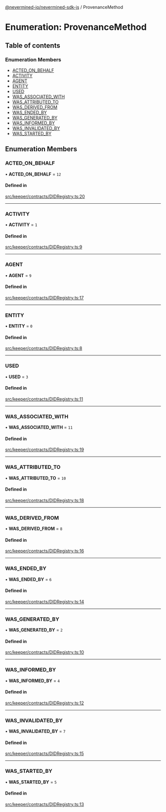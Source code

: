 [@nevermined-io/nevermined-sdk-js](../code-reference.md) / ProvenanceMethod

# Enumeration: ProvenanceMethod

## Table of contents

### Enumeration Members

- [ACTED\_ON\_BEHALF](ProvenanceMethod.md#acted_on_behalf)
- [ACTIVITY](ProvenanceMethod.md#activity)
- [AGENT](ProvenanceMethod.md#agent)
- [ENTITY](ProvenanceMethod.md#entity)
- [USED](ProvenanceMethod.md#used)
- [WAS\_ASSOCIATED\_WITH](ProvenanceMethod.md#was_associated_with)
- [WAS\_ATTRIBUTED\_TO](ProvenanceMethod.md#was_attributed_to)
- [WAS\_DERIVED\_FROM](ProvenanceMethod.md#was_derived_from)
- [WAS\_ENDED\_BY](ProvenanceMethod.md#was_ended_by)
- [WAS\_GENERATED\_BY](ProvenanceMethod.md#was_generated_by)
- [WAS\_INFORMED\_BY](ProvenanceMethod.md#was_informed_by)
- [WAS\_INVALIDATED\_BY](ProvenanceMethod.md#was_invalidated_by)
- [WAS\_STARTED\_BY](ProvenanceMethod.md#was_started_by)

## Enumeration Members

### ACTED\_ON\_BEHALF

• **ACTED\_ON\_BEHALF** = ``12``

#### Defined in

[src/keeper/contracts/DIDRegistry.ts:20](https://github.com/nevermined-io/sdk-js/blob/cd1bab2/src/keeper/contracts/DIDRegistry.ts#L20)

___

### ACTIVITY

• **ACTIVITY** = ``1``

#### Defined in

[src/keeper/contracts/DIDRegistry.ts:9](https://github.com/nevermined-io/sdk-js/blob/cd1bab2/src/keeper/contracts/DIDRegistry.ts#L9)

___

### AGENT

• **AGENT** = ``9``

#### Defined in

[src/keeper/contracts/DIDRegistry.ts:17](https://github.com/nevermined-io/sdk-js/blob/cd1bab2/src/keeper/contracts/DIDRegistry.ts#L17)

___

### ENTITY

• **ENTITY** = ``0``

#### Defined in

[src/keeper/contracts/DIDRegistry.ts:8](https://github.com/nevermined-io/sdk-js/blob/cd1bab2/src/keeper/contracts/DIDRegistry.ts#L8)

___

### USED

• **USED** = ``3``

#### Defined in

[src/keeper/contracts/DIDRegistry.ts:11](https://github.com/nevermined-io/sdk-js/blob/cd1bab2/src/keeper/contracts/DIDRegistry.ts#L11)

___

### WAS\_ASSOCIATED\_WITH

• **WAS\_ASSOCIATED\_WITH** = ``11``

#### Defined in

[src/keeper/contracts/DIDRegistry.ts:19](https://github.com/nevermined-io/sdk-js/blob/cd1bab2/src/keeper/contracts/DIDRegistry.ts#L19)

___

### WAS\_ATTRIBUTED\_TO

• **WAS\_ATTRIBUTED\_TO** = ``10``

#### Defined in

[src/keeper/contracts/DIDRegistry.ts:18](https://github.com/nevermined-io/sdk-js/blob/cd1bab2/src/keeper/contracts/DIDRegistry.ts#L18)

___

### WAS\_DERIVED\_FROM

• **WAS\_DERIVED\_FROM** = ``8``

#### Defined in

[src/keeper/contracts/DIDRegistry.ts:16](https://github.com/nevermined-io/sdk-js/blob/cd1bab2/src/keeper/contracts/DIDRegistry.ts#L16)

___

### WAS\_ENDED\_BY

• **WAS\_ENDED\_BY** = ``6``

#### Defined in

[src/keeper/contracts/DIDRegistry.ts:14](https://github.com/nevermined-io/sdk-js/blob/cd1bab2/src/keeper/contracts/DIDRegistry.ts#L14)

___

### WAS\_GENERATED\_BY

• **WAS\_GENERATED\_BY** = ``2``

#### Defined in

[src/keeper/contracts/DIDRegistry.ts:10](https://github.com/nevermined-io/sdk-js/blob/cd1bab2/src/keeper/contracts/DIDRegistry.ts#L10)

___

### WAS\_INFORMED\_BY

• **WAS\_INFORMED\_BY** = ``4``

#### Defined in

[src/keeper/contracts/DIDRegistry.ts:12](https://github.com/nevermined-io/sdk-js/blob/cd1bab2/src/keeper/contracts/DIDRegistry.ts#L12)

___

### WAS\_INVALIDATED\_BY

• **WAS\_INVALIDATED\_BY** = ``7``

#### Defined in

[src/keeper/contracts/DIDRegistry.ts:15](https://github.com/nevermined-io/sdk-js/blob/cd1bab2/src/keeper/contracts/DIDRegistry.ts#L15)

___

### WAS\_STARTED\_BY

• **WAS\_STARTED\_BY** = ``5``

#### Defined in

[src/keeper/contracts/DIDRegistry.ts:13](https://github.com/nevermined-io/sdk-js/blob/cd1bab2/src/keeper/contracts/DIDRegistry.ts#L13)
